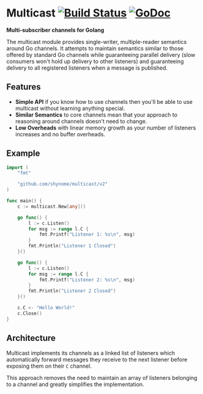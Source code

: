 # Multicast [![Build Status](https://travis-ci.org/SierraSoftworks/multicast.svg?branch=master)](https://travis-ci.org/SierraSoftworks/multicast) [![GoDoc](https://godoc.org/github.com/SierraSoftworks/multicast?status.svg)](https://godoc.org/github.com/SierraSoftworks/multicast)
**Multi-subscriber channels for Golang**

The multicast module provides single-writer, multiple-reader semantics around Go channels.
It attempts to maintain semantics similar to those offered by standard Go channels while
guaranteeing parallel delivery (slow consumers won't hold up delivery to other listeners)
and guaranteeing delivery to all registered listeners when a message is published.

## Features

 - **Simple API** if you know how to use channels then you'll be able to use multicast
   without learning anything special.
 - **Similar Semantics** to core channels mean that your approach to reasoning around
   channels doesn't need to change.
 - **Low Overheads** with linear memory growth as your number of listeners increases
   and no buffer overheads.

## Example

```go
import (
	"fmt"

	"github.com/shynome/multicast/v2"
)

func main() {
	c := multicast.New[any]()

	go func() {
		l := c.Listen()
		for msg := range l.C {
			fmt.Printf("Listener 1: %s\n", msg)
		}
		fmt.Println("Listener 1 Closed")
	}()

	go func() {
		l := c.Listen()
		for msg := range l.C {
			fmt.Printf("Listener 2: %s\n", msg)
		}
		fmt.Println("Listener 2 Closed")
	}()

	c.C <- "Hello World!"
	c.Close()
}
```

## Architecture
Multicast implements its channels as a linked list of listeners which automatically
forward messages they receive to the next listener before exposing them on their `C`
channel.

This approach removes the need to maintain an array of listeners belonging to a
channel and greatly simplifies the implementation.
